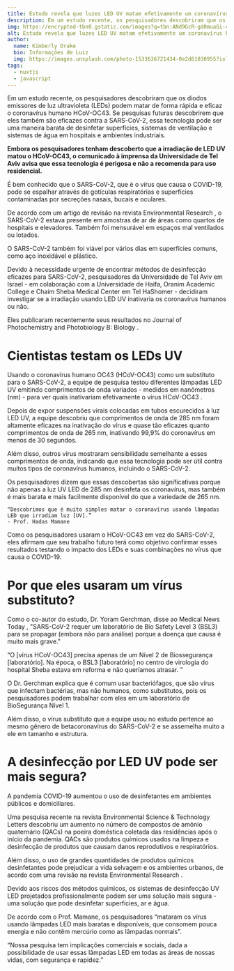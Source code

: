 ```yaml
---
title: Estudo revela que luzes LED UV matam efetivamente um coronavírus humano
description: Em um estudo recente, os pesquisadores descobriram que os diodos emissores de luz ultravioleta (LEDs) podem matar de forma rápida e eficaz o coronavírus humano HCoV-OC43...
img: https://encrypted-tbn0.gstatic.com/images?q=tbn:ANd9GcR-gd0muaGi-cZ38A8M8appXEWH7VMhgF6p7w&usqp=CAU
alt: Estudo revela que luzes LED UV matam efetivamente um coronavírus humano
author:
  name: Kimberly Drake
  bio: Informações de Luiz
  img: https://images.unsplash.com/photo-1533636721434-0e2d61030955?ixlib=rb-1.2.1&ixid=eyJhcHBfaWQiOjEyMDd9&auto=format&fit=crop&w=2550&q=80
tags:
  - nuxtjs
  - javascript
---
```


Em um estudo recente, os pesquisadores descobriram que os diodos emissores de luz ultravioleta (LEDs) podem matar de forma rápida e eficaz o coronavírus humano HCoV-OC43. Se pesquisas futuras descobrirem que eles também são eficazes contra a SARS-CoV-2, essa tecnologia pode ser uma maneira barata de desinfetar superfícies, sistemas de ventilação e sistemas de água em hospitais e ambientes industriais.

**Embora os pesquisadores tenham descoberto que a irradiação de LED UV matou o HCoV-OC43, o comunicado à imprensa da Universidade de Tel Aviv avisa que essa tecnologia é perigosa e não a recomenda para uso residencial.**

É bem conhecido que o SARS-CoV-2, que é o vírus que causa o COVID-19, pode se espalhar através de gotículas respiratórias e superfícies contaminadas por secreções nasais, bucais e oculares.

De acordo com um artigo de revisão na revista Environmental Research , o SARS-CoV-2 estava presente em amostras de ar de áreas como quartos de hospitais e elevadores. Também foi mensurável em espaços mal ventilados ou lotados.

O SARS-CoV-2 também foi viável por vários dias em superfícies comuns, como aço inoxidável e plástico.

Devido à necessidade urgente de encontrar métodos de desinfecção eficazes para SARS-CoV-2, pesquisadores da Universidade de Tel Aviv em Israel - em colaboração com a Universidade de Haifa, Oranim Academic College e Chaim Sheba Medical Center em Tel HaShomer - decidiram investigar se a irradiação usando LED UV inativaria os coronavírus humanos ou não.

Eles publicaram recentemente seus resultados no Journal of Photochemistry and Photobiology B: Biology .

# Cientistas testam os LEDs UV

Usando o coronavírus humano OC43 (HCoV-OC43) como um substituto para o SARS-CoV-2, a equipe de pesquisa testou diferentes lâmpadas LED UV emitindo comprimentos de onda variados - medidos em nanômetros (nm) - para ver quais inativariam efetivamente o vírus HCoV-OC43 .

Depois de expor suspensões virais colocadas em tubos escurecidos à luz LED UV, a equipe descobriu que comprimentos de onda de 285 nm foram altamente eficazes na inativação do vírus e quase tão eficazes quanto comprimentos de onda de 265 nm, inativando 99,9% do coronavírus em menos de 30 segundos.

Além disso, outros vírus mostraram sensibilidade semelhante a esses comprimentos de onda, indicando que essa tecnologia pode ser útil contra muitos tipos de coronavírus humanos, incluindo o SARS-CoV-2.

Os pesquisadores dizem que essas descobertas são significativas porque não apenas a luz UV LED de 285 nm desinfeta os coronavírus, mas também é mais barata e mais facilmente disponível do que a variedade de 265 nm.

```
“Descobrimos que é muito simples matar o coronavírus usando lâmpadas LED que irradiam luz [UV].”
- Prof. Hadas Mamane
```

Como os pesquisadores usaram o HCoV-OC43 em vez do SARS-CoV-2, eles afirmam que seu trabalho futuro terá como objetivo confirmar esses resultados testando o impacto dos LEDs e suas combinações no vírus que causa o COVID-19.

# Por que eles usaram um vírus substituto?

Como o co-autor do estudo, Dr. Yoram Gerchman, disse ao Medical News Today , "SARS-CoV-2 requer um laboratório de Bio Safety Level 3 (BSL3) para se propagar (embora não para análise) porque a doença que causa é muito mais grave."

“O [vírus HCoV-OC43] precisa apenas de um Nível 2 de Biossegurança [laboratório]. Na época, o BSL3 [laboratório] no centro de virologia do hospital Sheba estava em reforma e não queríamos atrasar. ”

O Dr. Gerchman explica que é comum usar bacteriófagos, que são vírus que infectam bactérias, mas não humanos, como substitutos, pois os pesquisadores podem trabalhar com eles em um laboratório de BioSegurança Nível 1.

Além disso, o vírus substituto que a equipe usou no estudo pertence ao mesmo gênero de betacoronavírus do SARS-CoV-2 e se assemelha muito a ele em tamanho e estrutura.

# A desinfecção por LED UV pode ser mais segura?

A pandemia COVID-19 aumentou o uso de desinfetantes em ambientes públicos e domiciliares.

Uma pesquisa recente na revista Environmental Science & Technology Letters descobriu um aumento no número de compostos de amônio quaternário (QACs) na poeira doméstica coletada das residências após o início da pandemia. QACs são produtos químicos usados ​​na limpeza e desinfecção de produtos que causam danos reprodutivos e respiratórios.

Além disso, o uso de grandes quantidades de produtos químicos desinfetantes pode prejudicar a vida selvagem e os ambientes urbanos, de acordo com uma revisão na revista Environmental Research .

Devido aos riscos dos métodos químicos, os sistemas de desinfecção UV LED projetados profissionalmente podem ser uma solução mais segura - uma solução que pode desinfetar superfícies, ar e água.

De acordo com o Prof. Mamane, os pesquisadores “mataram os vírus usando lâmpadas LED mais baratas e disponíveis, que consomem pouca energia e não contêm mercúrio como as lâmpadas normais”.

“Nossa pesquisa tem implicações comerciais e sociais, dada a possibilidade de usar essas lâmpadas LED em todas as áreas de nossas vidas, com segurança e rapidez.”
